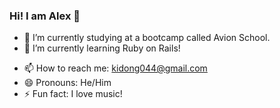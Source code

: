 ### Hi! I am Alex 👋

- 🔭 I’m currently studying at a bootcamp called Avion School.
- 🌱 I’m currently learning Ruby on Rails!
<!--  - 👯 I’m looking to collaborate on ... -->
- 📫 How to reach me: kidong044@gmail.com
- 😄 Pronouns: He/Him
- ⚡ Fun fact: I love music!

